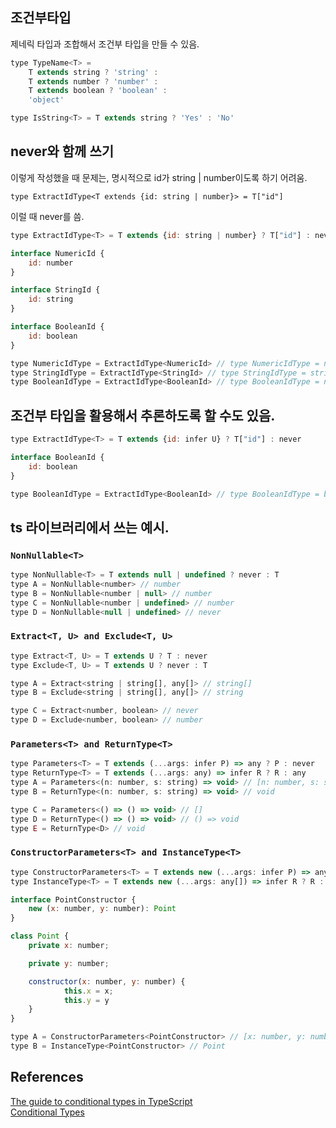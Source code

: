 ## 조건부타입

제네릭 타입과 조합해서 조건부 타입을 만들 수 있음.

```js
type TypeName<T> =
    T extends string ? 'string' :
    T extends number ? 'number' :
    T extends boolean ? 'boolean' :
    'object'

type IsString<T> = T extends string ? 'Yes' : 'No'
```

## never와 함께 쓰기

이렇게 작성했을 때 문제는, 명시적으로 id가 string | number이도록 하기 어려움.

`type ExtractIdType<T extends {id: string | number}> = T["id"]`

이럴 때 never를 씀.

```js
type ExtractIdType<T> = T extends {id: string | number} ? T["id"] : never

interface NumericId {
    id: number
}

interface StringId {
    id: string
}

interface BooleanId {
    id: boolean
}

type NumericIdType = ExtractIdType<NumericId> // type NumericIdType = number
type StringIdType = ExtractIdType<StringId> // type StringIdType = string
type BooleanIdType = ExtractIdType<BooleanId> // type BooleanIdType = never
```

## 조건부 타입을 활용해서 추론하도록 할 수도 있음.

```js
type ExtractIdType<T> = T extends {id: infer U} ? T["id"] : never

interface BooleanId {
    id: boolean
}

type BooleanIdType = ExtractIdType<BooleanId> // type BooleanIdType = boolean
```

## ts 라이브러리에서 쓰는 예시.

### `NonNullable<T>`

```js
type NonNullable<T> = T extends null | undefined ? never : T
type A = NonNullable<number> // number
type B = NonNullable<number | null> // number
type C = NonNullable<number | undefined> // number
type D = NonNullable<null | undefined> // never
```

### `Extract<T, U> and Exclude<T, U>`

```js
type Extract<T, U> = T extends U ? T : never
type Exclude<T, U> = T extends U ? never : T

type A = Extract<string | string[], any[]> // string[]
type B = Exclude<string | string[], any[]> // string

type C = Extract<number, boolean> // never
type D = Exclude<number, boolean> // number
```

### `Parameters<T> and ReturnType<T>`

```js
type Parameters<T> = T extends (...args: infer P) => any ? P : never
type ReturnType<T> = T extends (...args: any) => infer R ? R : any
type A = Parameters<(n: number, s: string) => void> // [n: number, s: string]
type B = ReturnType<(n: number, s: string) => void> // void

type C = Parameters<() => () => void> // []
type D = ReturnType<() => () => void> // () => void
type E = ReturnType<D> // void
```

### `ConstructorParameters<T> and InstanceType<T>`

```js
type ConstructorParameters<T> = T extends new (...args: infer P) => any ? P : never
type InstanceType<T> = T extends new (...args: any[]) => infer R ? R : any

interface PointConstructor {
    new (x: number, y: number): Point
}

class Point {
    private x: number;

    private y: number;

    constructor(x: number, y: number) {
            this.x = x;
            this.y = y
    }
}

type A = ConstructorParameters<PointConstructor> // [x: number, y: number]
type B = InstanceType<PointConstructor> // Point
```

## References

[The guide to conditional types in TypeScript](https://blog.logrocket.com/guide-conditional-types-typescript/)<br>
[Conditional Types](https://www.learn-ts.org/en/Conditional_Types)<br>
